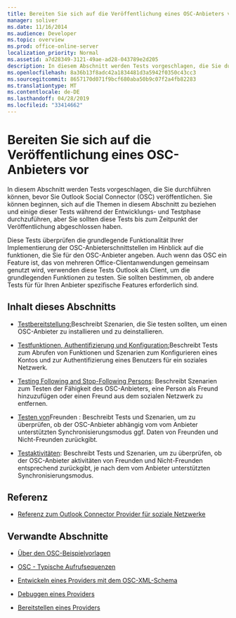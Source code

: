 ```yaml
---
title: Bereiten Sie sich auf die Veröffentlichung eines OSC-Anbieters vor
manager: soliver
ms.date: 11/16/2014
ms.audience: Developer
ms.topic: overview
ms.prod: office-online-server
localization_priority: Normal
ms.assetid: a7d28349-3121-49ae-ad28-043789e2d205
description: In diesem Abschnitt werden Tests vorgeschlagen, die Sie durchführen können, bevor Sie Outlook Social Connector (OSC) veröffentlichen.
ms.openlocfilehash: 8a36b13f8adc42a1834481d3a5942f0350c43cc3
ms.sourcegitcommit: 8657170d071f9bcf680aba50b9c07f2a4fb82283
ms.translationtype: MT
ms.contentlocale: de-DE
ms.lasthandoff: 04/28/2019
ms.locfileid: "33414662"
---
```

# <a name="getting-ready-to-release-an-osc-provider"></a>Bereiten Sie sich auf die Veröffentlichung eines OSC-Anbieters vor

In diesem Abschnitt werden Tests vorgeschlagen, die Sie durchführen können, bevor Sie Outlook Social Connector (OSC) veröffentlichen. Sie können beginnen, sich auf die Themen in diesem Abschnitt zu beziehen und einige dieser Tests während der Entwicklungs- und Testphase durchzuführen, aber Sie sollten diese Tests bis zum Zeitpunkt der Veröffentlichung abgeschlossen haben. 

Diese Tests überprüfen die grundlegende Funktionalität Ihrer Implementierung der OSC-Anbieterschnittstellen im Hinblick auf die funktionen, die Sie für den OSC-Anbieter angeben. Auch wenn das OSC ein Feature ist, das von mehreren Office-Clientanwendungen gemeinsam genutzt wird, verwenden diese Tests Outlook als Client, um die grundlegenden Funktionen zu testen. Sie sollten bestimmen, ob andere Tests für für Ihren Anbieter spezifische Features erforderlich sind.
  
## <a name="in-this-section"></a>Inhalt dieses Abschnitts

- [Testbereitstellung:](testing-deployment.md)Beschreibt Szenarien, die Sie testen sollten, um einen OSC-Anbieter zu installieren und zu deinstallieren.
    
- [Testfunktionen, Authentifizierung und Konfiguration:](testing-capabilities-authentication-and-configuration.md)Beschreibt Tests zum Abrufen von Funktionen und Szenarien zum Konfigurieren eines Kontos und zur Authentifizierung eines Benutzers für ein soziales Netzwerk.
    
- [Testing Following and Stop-Following Persons](testing-following-and-stop-following-persons.md): Beschreibt Szenarien zum Testen der Fähigkeit des OSC-Anbieters, eine Person als Freund hinzuzufügen oder einen Freund aus dem sozialen Netzwerk zu entfernen. 
    
- [Testen von](testing-friends.md)Freunden : Beschreibt Tests und Szenarien, um zu überprüfen, ob der OSC-Anbieter abhängig vom vom Anbieter unterstützten Synchronisierungsmodus ggf. Daten von Freunden und Nicht-Freunden zurückgibt.
    
- [Testaktivitäten](testing-activities.md): Beschreibt Tests und Szenarien, um zu überprüfen, ob der OSC-Anbieter aktivitäten von Freunden und Nicht-Freunden entsprechend zurückgibt, je nach dem vom Anbieter unterstützten Synchronisierungsmodus.
    
## <a name="reference"></a>Referenz

- [Referenz zum Outlook Connector Provider für soziale Netzwerke](outlook-social-connector-provider-reference-0.md)
  
## <a name="related-sections"></a>Verwandte Abschnitte

- [Über den OSC-Beispielvorlagen](osc-sample-templates.md)
  
- [OSC - Typische Aufrufsequenzen](osc-typical-calling-sequences.md)
  
- [Entwickeln eines Providers mit dem OSC-XML-Schema](developing-a-provider-with-the-osc-xml-schema.md)
  
- [Debuggen eines Providers](debugging-a-provider.md)
  
- [Bereitstellen eines Providers](deploying-a-provider.md)
  

